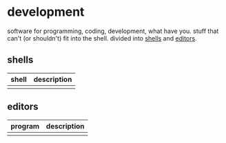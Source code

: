 # development

software for programming, coding, development, what have you.
stuff that can't (or shouldn't) fit into the shell.
divided into [shells](#shells) and [editors](#editors).

## shells

| shell | description |
| ----- | ----------- |
|       |             |

## editors

| program | description |
| ------- | ----------- |
|         |             |
